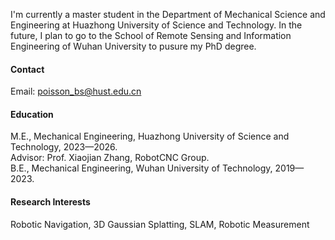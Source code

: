 I'm currently a master student in the Department of Mechanical Science and Engineering at Huazhong University of Science and Technology. In the future, I plan to go to the
School of Remote Sensing and Information Engineering of Wuhan University to pusure my PhD degree. 

#### Contact

Email: poisson_bs@hust.edu.cn

#### Education

M.E., Mechanical Engineering, Huazhong University of Science and Technology, 2023—2026.  
Advisor: Prof. Xiaojian Zhang, RobotCNC Group. \
B.E., Mechanical Engineering, Wuhan University of Technology, 2019—2023.

#### Research Interests

Robotic Navigation, 3D Gaussian Splatting, SLAM, Robotic Measurement

